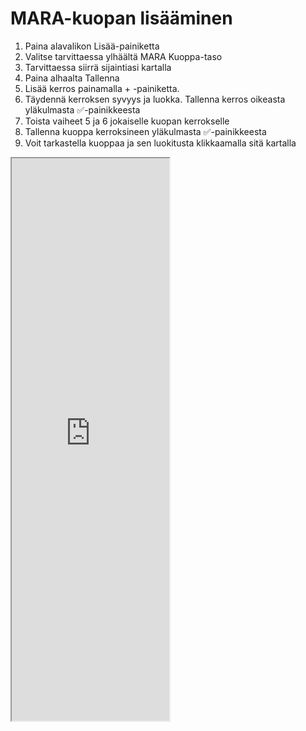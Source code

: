 # **MARA-kuopan lisääminen**

1. Paina alavalikon Lisää-painiketta
2. Valitse tarvittaessa ylhäältä MARA Kuoppa-taso
3. Tarvittaessa siirrä sijaintiasi kartalla
4. Paina alhaalta Tallenna
5. Lisää kerros painamalla + -painiketta.
6. Täydennä kerroksen syvyys ja luokka. Tallenna kerros oikeasta yläkulmasta ✅-painikkeesta
7. Toista vaiheet 5 ja 6 jokaiselle kuopan kerrokselle
8. Tallenna kuoppa kerroksineen yläkulmasta ✅-painikkeesta
9. Voit tarkastella kuoppaa ja sen luokitusta klikkaamalla sitä kartalla

<iframe src="https://drive.google.com/file/d/1YvVkborpmX5lcEethbCEBcuu787CPSwS/preview" width="50%" height="900" allowfullscreen="allowfullscreen"></iframe>
